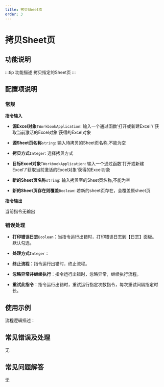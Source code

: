 ```yaml
---
title: 拷贝Sheet页
order: 3
---
```


# 拷贝Sheet页

## 功能说明

:::tip 功能描述
拷贝指定的Sheet页
:::

## 配置项说明

### 常规

**指令输入**

- **源Excel对象**`TWorkbookApplication`: 输入一个通过函数'打开或新建Excel'/'获取当前激活的Excel对象'获得的Excel对象

- **源Sheet页名称**`string`: 输入待拷贝的Sheet页名称,不能为空

- **拷贝方式**`Integer`: 选择拷贝方式

- **目标Excel对象**`TWorkbookApplication`: 输入一个通过函数'打开或新建Excel'/'获取当前激活的Excel对象'获得的Excel对象

- **新的Sheet页名称**`string`: 输入拷贝至的Sheet页名称,不能为空

- **新的Sheet页存在则覆盖**`Boolean`: 若新的sheet页存在，会覆盖原sheet页


**指令输出**

当前指令无输出

### 错误处理

- **打印错误日志**`Boolean`：当指令运行出错时，打印错误日志到【日志】面板。默认勾选。

- **处理方式**`Integer`：

 - **终止流程**：指令运行出错时，终止流程。

 - **忽略异常并继续执行**：指令运行出错时，忽略异常，继续执行流程。

 - **重试此指令**：指令运行出错时，重试运行指定次数指令，每次重试间隔指定时长。

## 使用示例

流程逻辑描述：

## 常见错误及处理

无

## 常见问题解答

无

